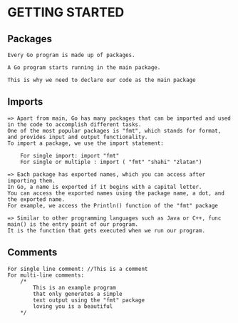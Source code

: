 # GETTING STARTED

## Packages

    Every Go program is made up of packages.

    A Go program starts running in the main package.

    This is why we need to declare our code as the main package


## Imports

    => Apart from main, Go has many packages that can be imported and used in the code to accomplish different tasks.
    One of the most popular packages is "fmt", which stands for format, and provides input and output functionality.
    To import a package, we use the import statement:
        
        For single import: import "fmt" 
        For single or multiple : import ( "fmt" "shahi" "zlatan")

    => Each package has exported names, which you can access after importing them.
    In Go, a name is exported if it begins with a capital letter.
    You can access the exported names using the package name, a dot, and the exported name.
    For example, we access the Println() function of the "fmt" package
    
    => Similar to other programming languages such as Java or C++, func main() is the entry point of our program.
    It is the function that gets executed when we run our program.

## Comments
    For single line comment: //This is a comment
    For multi-line comments: 
        /*
            This is an example program
            that only generates a simple
            text output using the "fmt" package
            loving you is a beautiful
        */
